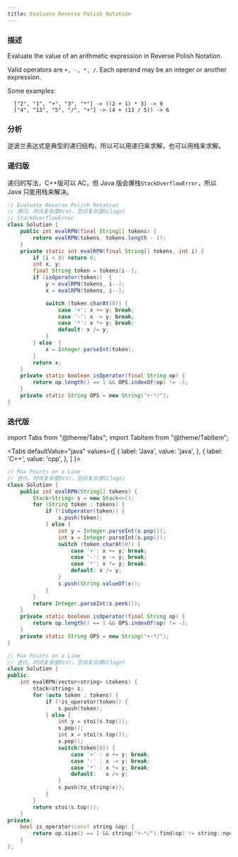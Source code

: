 ```yaml
---
title: Evaluate Reverse Polish Notation
---
```


### 描述

Evaluate the value of an arithmetic expression in Reverse Polish Notation.

Valid operators are `+, -, *, /`. Each operand may be an integer or another expression.

Some examples:

```
  ["2", "1", "+", "3", "*"] -> ((2 + 1) * 3) -> 9
  ["4", "13", "5", "/", "+"] -> (4 + (13 / 5)) -> 6
```

### 分析

逆波兰表达式是典型的递归结构，所以可以用递归来求解，也可以用栈来求解。

### 递归版

递归的写法，C++版可以 AC，但 Java 版会爆栈`StackOverflowError`，所以 Java 只能用栈来解决。

```java
// Evaluate Reverse Polish Notation
// 递归，时间复杂度O(n)，空间复杂度O(logn)
// StackOverflowError
class Solution {
    public int evalRPN(final String[] tokens) {
        return evalRPN(tokens, tokens.length - 1);
    }
    private static int evalRPN(final String[] tokens, int i) {
        if (i < 0) return 0;
        int x, y;
        final String token = tokens[i--];
        if (isOperator(token))  {
            y = evalRPN(tokens, i--);
            x = evalRPN(tokens, i--);

            switch (token.charAt(0)) {
                case '+': x += y; break;
                case '-': x -= y; break;
                case '*': x *= y; break;
                default: x /= y;
            }
        } else  {
            x = Integer.parseInt(token);
        }
        return x;
    }
    private static boolean isOperator(final String op) {
        return op.length() == 1 && OPS.indexOf(op) != -1;
    }
    private static String OPS = new String("+-*/");
}
```

### 迭代版

import Tabs from "@theme/Tabs";
import TabItem from "@theme/TabItem";

<Tabs
defaultValue="java"
values={[
{ label: 'Java', value: 'java', },
{ label: 'C++', value: 'cpp', },
]
}>
<TabItem value="java">

```java
// Max Points on a Line
// 迭代，时间复杂度O(n)，空间复杂度O(logn)
class Solution {
    public int evalRPN(String[] tokens) {
        Stack<String> s = new Stack<>();
        for (String token : tokens) {
            if (!isOperator(token)) {
                s.push(token);
            } else {
                int y = Integer.parseInt(s.pop());
                int x = Integer.parseInt(s.pop());
                switch (token.charAt(0)) {
                    case '+': x += y; break;
                    case '-': x -= y; break;
                    case '*': x *= y; break;
                    default: x /= y;
                }
                s.push(String.valueOf(x));
            }
        }
        return Integer.parseInt(s.peek());
    }
    private static boolean isOperator(final String op) {
        return op.length() == 1 && OPS.indexOf(op) != -1;
    }
    private static String OPS = new String("+-*/");
}
```

</TabItem>
<TabItem value="cpp">

```cpp
// Max Points on a Line
// 迭代，时间复杂度O(n)，空间复杂度O(logn)
class Solution {
public:
    int evalRPN(vector<string> &tokens) {
        stack<string> s;
        for (auto token : tokens) {
            if (!is_operator(token)) {
                s.push(token);
            } else {
                int y = stoi(s.top());
                s.pop();
                int x = stoi(s.top());
                s.pop();
                switch(token[0]) {
                    case '+' : x += y; break;
                    case '-' : x -= y; break;
                    case '*' : x *= y; break;
                    default:   x /= y;
                }
                s.push(to_string(x));
            }
        }
        return stoi(s.top());
    }
private:
    bool is_operator(const string &op) {
        return op.size() == 1 && string("+-*/").find(op) != string::npos;
    }
};
```

</TabItem>
</Tabs>
